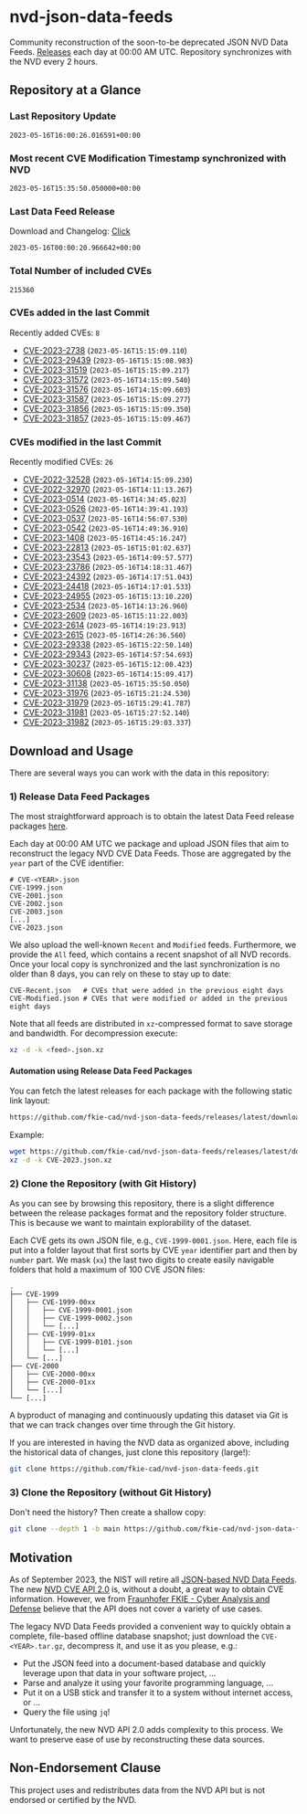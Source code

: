 # nvd-json-data-feeds

Community reconstruction of the soon-to-be deprecated JSON NVD Data Feeds. 
[Releases](releases/latest) each day at 00:00 AM UTC.
Repository synchronizes with the NVD every 2 hours.

## Repository at a Glance

### Last Repository Update

```plain
2023-05-16T16:00:26.016591+00:00
```

### Most recent CVE Modification Timestamp synchronized with NVD

```plain
2023-05-16T15:35:50.050000+00:00
```

### Last Data Feed Release

Download and Changelog: [Click](releases/latest)

```plain
2023-05-16T00:00:20.966642+00:00
```

### Total Number of included CVEs

```plain
215360
```

### CVEs added in the last Commit

Recently added CVEs: `8`

* [CVE-2023-2738](CVE-2023/CVE-2023-27xx/CVE-2023-2738.json) (`2023-05-16T15:15:09.110`)
* [CVE-2023-29439](CVE-2023/CVE-2023-294xx/CVE-2023-29439.json) (`2023-05-16T15:15:08.983`)
* [CVE-2023-31519](CVE-2023/CVE-2023-315xx/CVE-2023-31519.json) (`2023-05-16T15:15:09.217`)
* [CVE-2023-31572](CVE-2023/CVE-2023-315xx/CVE-2023-31572.json) (`2023-05-16T14:15:09.540`)
* [CVE-2023-31576](CVE-2023/CVE-2023-315xx/CVE-2023-31576.json) (`2023-05-16T14:15:09.603`)
* [CVE-2023-31587](CVE-2023/CVE-2023-315xx/CVE-2023-31587.json) (`2023-05-16T15:15:09.277`)
* [CVE-2023-31856](CVE-2023/CVE-2023-318xx/CVE-2023-31856.json) (`2023-05-16T15:15:09.350`)
* [CVE-2023-31857](CVE-2023/CVE-2023-318xx/CVE-2023-31857.json) (`2023-05-16T15:15:09.467`)


### CVEs modified in the last Commit

Recently modified CVEs: `26`

* [CVE-2022-32528](CVE-2022/CVE-2022-325xx/CVE-2022-32528.json) (`2023-05-16T14:15:09.230`)
* [CVE-2022-32970](CVE-2022/CVE-2022-329xx/CVE-2022-32970.json) (`2023-05-16T14:11:13.267`)
* [CVE-2023-0514](CVE-2023/CVE-2023-05xx/CVE-2023-0514.json) (`2023-05-16T14:34:45.023`)
* [CVE-2023-0526](CVE-2023/CVE-2023-05xx/CVE-2023-0526.json) (`2023-05-16T14:39:41.193`)
* [CVE-2023-0537](CVE-2023/CVE-2023-05xx/CVE-2023-0537.json) (`2023-05-16T14:56:07.530`)
* [CVE-2023-0542](CVE-2023/CVE-2023-05xx/CVE-2023-0542.json) (`2023-05-16T14:49:36.910`)
* [CVE-2023-1408](CVE-2023/CVE-2023-14xx/CVE-2023-1408.json) (`2023-05-16T14:45:16.247`)
* [CVE-2023-22813](CVE-2023/CVE-2023-228xx/CVE-2023-22813.json) (`2023-05-16T15:01:02.637`)
* [CVE-2023-23543](CVE-2023/CVE-2023-235xx/CVE-2023-23543.json) (`2023-05-16T14:09:57.577`)
* [CVE-2023-23786](CVE-2023/CVE-2023-237xx/CVE-2023-23786.json) (`2023-05-16T14:18:31.467`)
* [CVE-2023-24392](CVE-2023/CVE-2023-243xx/CVE-2023-24392.json) (`2023-05-16T14:17:51.043`)
* [CVE-2023-24418](CVE-2023/CVE-2023-244xx/CVE-2023-24418.json) (`2023-05-16T14:17:01.533`)
* [CVE-2023-24955](CVE-2023/CVE-2023-249xx/CVE-2023-24955.json) (`2023-05-16T15:13:10.220`)
* [CVE-2023-2534](CVE-2023/CVE-2023-25xx/CVE-2023-2534.json) (`2023-05-16T14:13:26.960`)
* [CVE-2023-2609](CVE-2023/CVE-2023-26xx/CVE-2023-2609.json) (`2023-05-16T15:11:22.003`)
* [CVE-2023-2614](CVE-2023/CVE-2023-26xx/CVE-2023-2614.json) (`2023-05-16T14:19:23.913`)
* [CVE-2023-2615](CVE-2023/CVE-2023-26xx/CVE-2023-2615.json) (`2023-05-16T14:26:36.560`)
* [CVE-2023-29338](CVE-2023/CVE-2023-293xx/CVE-2023-29338.json) (`2023-05-16T15:22:50.140`)
* [CVE-2023-29343](CVE-2023/CVE-2023-293xx/CVE-2023-29343.json) (`2023-05-16T14:57:54.693`)
* [CVE-2023-30237](CVE-2023/CVE-2023-302xx/CVE-2023-30237.json) (`2023-05-16T15:12:00.423`)
* [CVE-2023-30608](CVE-2023/CVE-2023-306xx/CVE-2023-30608.json) (`2023-05-16T14:15:09.417`)
* [CVE-2023-31138](CVE-2023/CVE-2023-311xx/CVE-2023-31138.json) (`2023-05-16T15:35:50.050`)
* [CVE-2023-31976](CVE-2023/CVE-2023-319xx/CVE-2023-31976.json) (`2023-05-16T15:21:24.530`)
* [CVE-2023-31979](CVE-2023/CVE-2023-319xx/CVE-2023-31979.json) (`2023-05-16T15:29:41.787`)
* [CVE-2023-31981](CVE-2023/CVE-2023-319xx/CVE-2023-31981.json) (`2023-05-16T15:27:52.140`)
* [CVE-2023-31982](CVE-2023/CVE-2023-319xx/CVE-2023-31982.json) (`2023-05-16T15:29:03.337`)


## Download and Usage

There are several ways you can work with the data in this repository:

### 1) Release Data Feed Packages

The most straightforward approach is to obtain the latest Data Feed release packages [here](releases/latest).

Each day at 00:00 AM UTC we package and upload JSON files that aim to reconstruct the legacy NVD CVE Data Feeds.
Those are aggregated by the `year` part of the CVE identifier:

```
# CVE-<YEAR>.json
CVE-1999.json
CVE-2001.json
CVE-2002.json
CVE-2003.json
[...]
CVE-2023.json
```

We also upload the well-known `Recent` and `Modified` feeds.
Furthermore, we provide the `All` feed, which contains a recent snapshot of all NVD records.
Once your local copy is synchronized and the last synchronization is no older than 8 days, you can rely on these to stay up to date:

```plain
CVE-Recent.json   # CVEs that were added in the previous eight days
CVE-Modified.json # CVEs that were modified or added in the previous eight days
```

Note that all feeds are distributed in `xz`-compressed format to save storage and bandwidth.
For decompression execute:

```sh
xz -d -k <feed>.json.xz
```


#### Automation using Release Data Feed Packages

You can fetch the latest releases for each package with the following static link layout:

```sh
https://github.com/fkie-cad/nvd-json-data-feeds/releases/latest/download/CVE-<YEAR>.json.xz
```

Example:

```sh
wget https://github.com/fkie-cad/nvd-json-data-feeds/releases/latest/download/CVE-2023.json.xz
xz -d -k CVE-2023.json.xz
```

### 2) Clone the Repository (with Git History)

As you can see by browsing this repository, there is a slight difference between the release packages format and the repository folder structure.
This is because we want to maintain explorability of the dataset.

Each CVE gets its own JSON file, e.g., `CVE-1999-0001.json`.
Here, each file is put into a folder layout that first sorts by CVE `year` identifier part and then by `number` part.
We mask (`xx`) the last two digits to create easily navigable folders that hold a maximum of 100 CVE JSON files:

```plain
.
├── CVE-1999
│   ├── CVE-1999-00xx
│   │   ├── CVE-1999-0001.json
│   │   ├── CVE-1999-0002.json
│   │   └── [...]
│   ├── CVE-1999-01xx
│   │   ├── CVE-1999-0101.json
│   │   └── [...]
│   └── [...]
├── CVE-2000
│   ├── CVE-2000-00xx
│   ├── CVE-2000-01xx
│   └── [...]
└── [...]
```

A byproduct of managing and continuously updating this dataset via Git is that we can track changes over time through the Git history.

If you are interested in having the NVD data as organized above, including the historical data of changes, just clone this repository (large!):

```sh
git clone https://github.com/fkie-cad/nvd-json-data-feeds.git
```

### 3) Clone the Repository (without Git History)

Don't need the history? Then create a shallow copy:

```sh
git clone --depth 1 -b main https://github.com/fkie-cad/nvd-json-data-feeds.git
```

## Motivation

As of September 2023, the NIST will retire all [JSON-based NVD Data Feeds](https://nvd.nist.gov/vuln/data-feeds#divRetirementBanner-1).
The new [NVD CVE API 2.0](https://nvd.nist.gov/developers/vulnerabilities) is, without a doubt, a great way to obtain CVE information.
However, we from [Fraunhofer FKIE - Cyber Analysis and Defense](https://www.fkie.fraunhofer.de/en/departments/cad.html) believe that the API does not cover a variety of use cases.

The legacy NVD Data Feeds provided a convenient way to quickly obtain a complete, file-based offline database snapshot; just download the `CVE-<YEAR>.tar.gz`, decompress it, and use it as you please, e.g.:

* Put the JSON feed into a document-based database and quickly leverage upon that data in your software project, ...
* Parse and analyze it using your favorite programming language, ...
* Put it on a USB stick and transfer it to a system without internet access, or ...
* Query the file using `jq`!

Unfortunately, the new NVD API 2.0 adds complexity to this process.
We want to preserve ease of use by reconstructing these data sources.

## Non-Endorsement Clause

This project uses and redistributes data from the NVD API but is not endorsed or certified by the NVD.